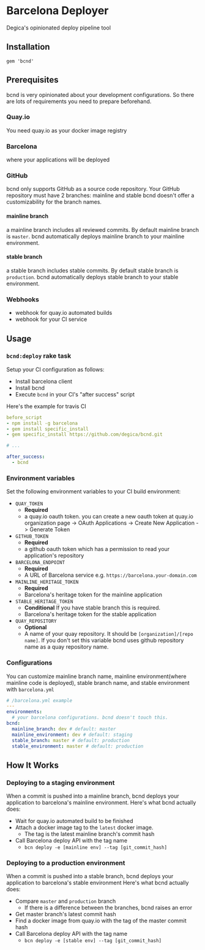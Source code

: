 # Barcelona Deployer

Degica's opinionated deploy pipeline tool

## Installation

```
gem 'bcnd'
```

## Prerequisites

bcnd is very opinionated about your development configurations.
So there are lots of requirements you need to prepare beforehand.

### Quay.io

You need quay.io as your docker image registry

### Barcelona

where your applications will be deployed

### GitHub

bcnd only supports GitHub as a source code repository.
Your GitHub repository must have 2 branches: mainline and stable
bcnd doesn't offer a customizability for the branch names.

#### mainline branch

a mainline branch includes all reviewed commits. By default mainline branch is `master`.
bcnd automatically deploys mainline branch to your mainline environment.

#### stable branch

a stable branch includes stable commits. By default stable branch is `production`.
bcnd automatically deploys stable branch to your stable environment.

### Webhooks

- webhook for quay.io automated builds
- webhook for your CI service

## Usage

### `bcnd:deploy` rake task

Setup your CI configuration as follows:

- Install barcelona client
- Install bcnd
- Execute `bcnd` in your CI's "after success" script

Here's the example for travis CI

```yml
before_script
- npm install -g barcelona
- gem install specific_install
- gem specific_install https://github.com/degica/bcnd.git

# ...

after_success:
  - bcnd
```

### Environment variables

Set the following environment variables to your CI build environment:

- `QUAY_TOKEN`
  - **Required**
  - a quay.io oauth token. you can create a new oauth token at quay.io organization page -> OAuth Applications -> Create New Application -> Generate Token
- `GITHUB_TOKEN`
  - **Required**
  - a github oauth token which has a permission to read your application's repository
- `BARCELONA_ENDPOINT`
  - **Required**
  - A URL of Barcelona service e.g. `https://barcelona.your-domain.com`
- `MAINLINE_HERITAGE_TOKEN`
  - **Required**
  - Barcelona's heritage token for the mainline application
- `STABLE_HERITAGE_TOKEN`
  - **Conditional** If you have stable branch this is required.
  - Barcelona's heritage token for the stable application
- `QUAY_REPOSITORY`
  - **Optional**
  - A name of your quay repository. It should be `[organization]/[repo name]`. If you don't set this variable bcnd uses github repository name as a quay repository name.

### Configurations

You can customize mainline branch name, mainline environment(where mainline code is deployed), stable branch name, and stable environment with `barcelona.yml`

```yaml
# /barcelona.yml example
---
environments:
  # your barcelona configurations. bcnd doesn't touch this.
bcnd:
  mainline_branch: dev # default: master
  mainline_environment: dev # default: staging
  stable_branch: master # default: production
  stable_environment: master # default: production
```

## How It Works

### Deploying to a staging environment

When a commit is pushed into a mainline branch, bcnd deploys your application to barcelona's mainline environment.
Here's what bcnd actually does:

- Wait for quay.io automated build to be finished
- Attach a docker image tag to the `latest` docker image.
  - The tag is the latest mainline branch's commit hash
- Call Barcelona deploy API with the tag name
  - `bcn deploy -e [mainline env] --tag [git_commit_hash]`

### Deploying to a production environment

When a commit is pushed into a stable branch, bcnd deploys your application to barcelona's stable environment
Here's what bcnd actually does:

- Compare `master` and `production` branch
  - If there is a difference between the branches, bcnd raises an error
- Get master branch's latest commit hash
- Find a docker image from quay.io with the tag of the master commit hash
- Call Barcelona deploy API with the tag name
  - `bcn deploy -e [stable env] --tag [git_commit_hash]`
 
